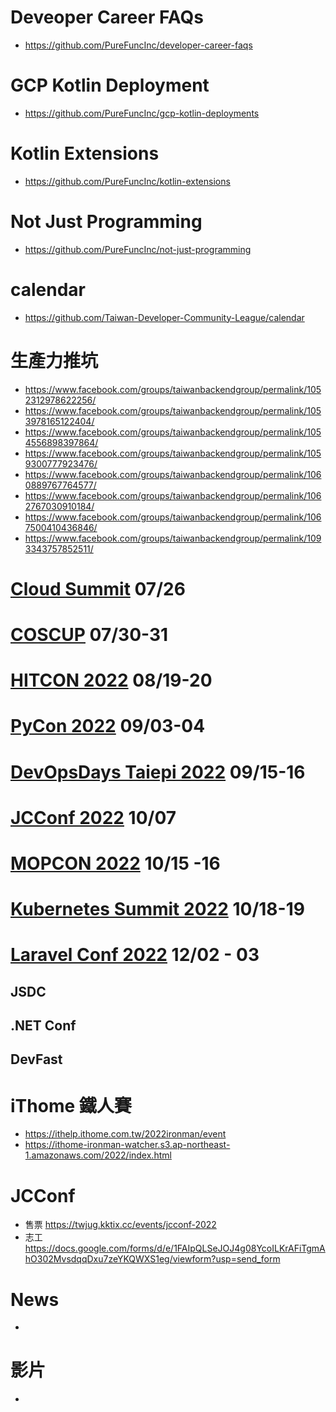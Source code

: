 # Deveoper Career FAQs
* https://github.com/PureFuncInc/developer-career-faqs

# GCP Kotlin Deployment
* https://github.com/PureFuncInc/gcp-kotlin-deployments

# Kotlin Extensions
* https://github.com/PureFuncInc/kotlin-extensions

# Not Just Programming
* https://github.com/PureFuncInc/not-just-programming

# calendar
* https://github.com/Taiwan-Developer-Community-League/calendar

# 生產力推坑
* https://www.facebook.com/groups/taiwanbackendgroup/permalink/1052312978622256/
* https://www.facebook.com/groups/taiwanbackendgroup/permalink/1053978165122404/
* https://www.facebook.com/groups/taiwanbackendgroup/permalink/1054556898397864/
* https://www.facebook.com/groups/taiwanbackendgroup/permalink/1059300777923476/
* https://www.facebook.com/groups/taiwanbackendgroup/permalink/1060889767764577/
* https://www.facebook.com/groups/taiwanbackendgroup/permalink/1062767030910184/
* https://www.facebook.com/groups/taiwanbackendgroup/permalink/1067500410436846/
* https://www.facebook.com/groups/taiwanbackendgroup/permalink/1093343757852511/

# [Cloud Summit](https://cloudsummit.ithome.com.tw/) 07/26
# [COSCUP](https://coscup.org/2022/zh-TW/) 07/30-31
# [HITCON 2022](https://hitcon.org/2022/) 08/19-20
# [PyCon 2022](https://tw.pycon.org/2022/zh-hant) 09/03-04
# [DevOpsDays Taiepi 2022](https://devopsdays.tw/) 09/15-16
# [JCConf 2022](https://jcconf.tw/2022) 10/07
# [MOPCON 2022](https://mopcon.org/2021/) 10/15 -16
# [Kubernetes Summit 2022](https://k8s.ithome.com.tw/) 10/18-19
# [Laravel Conf 2022](https://laravelconf.tw/) 12/02 - 03
## JSDC
## .NET Conf
## DevFast

# iThome 鐵人賽
* https://ithelp.ithome.com.tw/2022ironman/event
* https://ithome-ironman-watcher.s3.ap-northeast-1.amazonaws.com/2022/index.html

# JCConf
* 售票 https://twjug.kktix.cc/events/jcconf-2022
* 志工 https://docs.google.com/forms/d/e/1FAIpQLSeJOJ4g08YcoILKrAFiTgmAhO302MvsdqqDxu7zeYKQWXS1eg/viewform?usp=send_form

# News
* 

# 影片
* 
